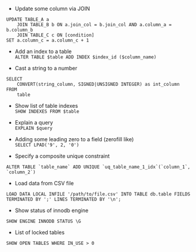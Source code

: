 - Update some column via JOIN  
```
UPDATE TABLE_A a 
    JOIN TABLE_B b ON a.join_col = b.join_col AND a.column_a = b.column_b 
    JOIN TABLE_C c ON [condition]
SET a.column_c = a.column_c + 1
```

- Add an index to a table  
`ALTER TABLE $table ADD INDEX $index_id ($column_name)`

- Cast a string to a number  
```
SELECT 
    CONVERT(string_column, SIGNED|UNSIGNED INTEGER) as int_column
FROM
    table
```

- Show list of table indexes  
`SHOW INDEXES FROM $table`

- Explain a query  
`EXPLAIN $query`

- Adding some leading zero to a field (zerofill like)  
`SELECT LPAD('9', 2, '0')`

- Specify a composite unique constraint  
```
ALTER TABLE `table_name` ADD UNIQUE `uq_table_name_1_idx`(`column_1`, `column_2`)
```

- Load data from CSV file  
```
LOAD DATA LOCAL INFILE '/path/to/file.csv' INTO TABLE db.table FIELDS TERMINATED BY ';' LINES TERMINATED BY '\n';
```

- Show status of innodb engine
```
SHOW ENGINE INNODB STATUS \G
```

- List of locked tables
```
SHOW OPEN TABLES WHERE IN_USE > 0
```
